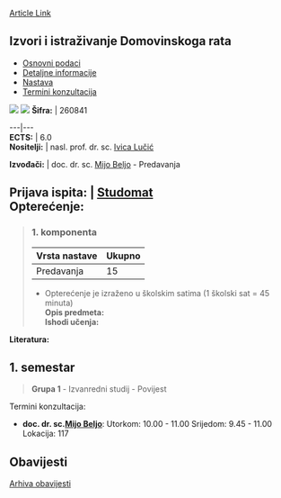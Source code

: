 [Article Link](https://www.fhs.hr/predmet/iidr)

## Izvori i istraživanje Domovinskoga rata
  * [Osnovni podaci](https://www.fhs.hr/predmet/iidr#v1id-523762_331683_1_0 "Osnovni podaci")
  * [Detaljne informacije](https://www.fhs.hr/predmet/iidr#v1id-523762_331683_1_1 "Detaljne informacije")
  * [Nastava](https://www.fhs.hr/predmet/iidr#v1id-523762_331683_1_2 "Nastava")
  * [Termini konzultacija](https://www.fhs.hr/predmet/iidr#v1id-523762_331683_1_3 "Termini konzultacija")


[![](https://www.fhs.hr/img/flags/gif/hr.gif)](https://www.fhs.hr/predmet/iidr) [![](https://www.fhs.hr/img/flags/gif/gb.gif)](https://www.fhs.hr/en/course/sarothw)
**Šifra:** |  260841  
  
---|---  
**ECTS:** |  6.0   
**Nositelji:** |  nasl. prof. dr. sc. [Ivica Lučić](https://www.fhs.hr/djelatnik/ivica.lucic)   
  
**Izvođači:** |  doc. dr. sc. [Mijo Beljo](https://www.fhs.hr/djelatnik/mijo.beljo) - Predavanja  
  
**Prijava ispita:** |  [Studomat](http://www.isvu.hr/studomat)  
**Opterećenje:**  
---  
> ### 1. komponenta
> | Vrsta nastave | Ukupno  
> ---|---  
> Predavanja | 15  
> * Opterećenje je izraženo u školskim satima (1 školski sat = 45 minuta)   
**Opis predmeta:**  
> **Ishodi učenja:**  

  
**Literatura:**  

  
**1. semestar**  
---  
> **Grupa 1** - Izvanredni studij - Povijest  
>   
Termini konzultacija: 
  * **doc. dr. sc.[Mijo Beljo](https://www.fhs.hr/djelatnik/mijo.beljo)**: 
Utorkom: 10.00 - 11.00
Srijedom: 9.45 - 11.00
Lokacija: 117 


## Obavijesti
[Arhiva obavijesti](https://www.fhs.hr/predmet/iidr?@=21ly4#news_123234 "Arhiva obavijesti")
